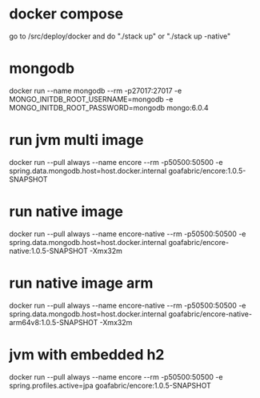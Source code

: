 # docker compose
go to /src/deploy/docker and do "./stack up" or "./stack up -native"

# mongodb
docker run --name mongodb --rm -p27017:27017 -e MONGO_INITDB_ROOT_USERNAME=mongodb -e MONGO_INITDB_ROOT_PASSWORD=mongodb mongo:6.0.4

# run jvm multi image
docker run --pull always --name encore --rm -p50500:50500 -e spring.data.mongodb.host=host.docker.internal goafabric/encore:1.0.5-SNAPSHOT

# run native image
docker run --pull always --name encore-native --rm -p50500:50500 -e spring.data.mongodb.host=host.docker.internal goafabric/encore-native:1.0.5-SNAPSHOT -Xmx32m

# run native image arm
docker run --pull always --name encore-native --rm -p50500:50500 -e spring.data.mongodb.host=host.docker.internal goafabric/encore-native-arm64v8:1.0.5-SNAPSHOT -Xmx32m

# jvm with embedded h2
docker run --pull always --name encore --rm -p50500:50500 -e spring.profiles.active=jpa goafabric/encore:1.0.5-SNAPSHOT

